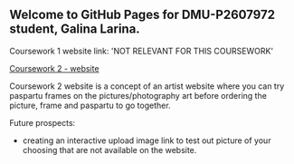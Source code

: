 ## Welcome to GitHub Pages for DMU-P2607972 student, Galina Larina.

Coursework 1 website link: 'NOT RELEVANT FOR THIS COURSEWORK'

<a href="https://dmu-p2607972.github.io/TECH2015_CW2/home.html">Coursework 2 - website</a>

Coursework 2 website is a concept of an artist website where you can try paspartu frames on the pictures/photography art before ordering the picture, frame and paspartu to go together.

Future prospects:

- creating an interactive upload image link to test out picture of your choosing that are not available on the website.
